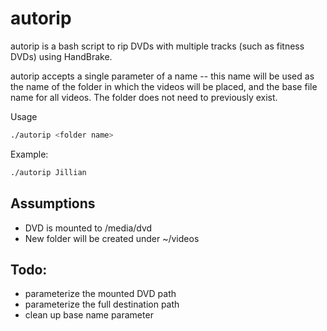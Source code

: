 

# autorip
autorip is a bash script to rip DVDs with multiple tracks (such as fitness DVDs) using HandBrake.

autorip accepts a single parameter of a name -- this name will be used as the name of the folder in which the videos will be placed, and the base file name for all videos. The folder does not need to previously exist.

Usage
```bash
./autorip <folder name>
```

Example:

```bash
./autorip Jillian
```

## Assumptions
* DVD is mounted to /media/dvd
* New folder will be created under ~/videos

## Todo:
* parameterize the mounted DVD path
* parameterize the full destination path
* clean up base name parameter
